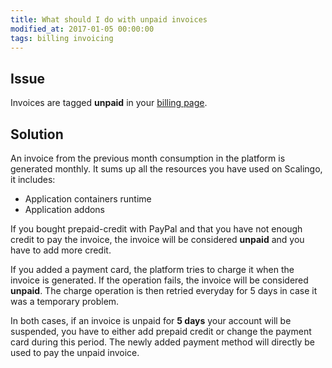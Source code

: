 ```yaml
---
title: What should I do with unpaid invoices
modified_at: 2017-01-05 00:00:00
tags: billing invoicing
---
```


## Issue

Invoices are tagged **unpaid** in your [billing page](https://my.scalingo.com/billing).

## Solution

An invoice from the previous month consumption in the platform is generated
monthly. It sums up all the resources you have used on Scalingo, it includes:

* Application containers runtime
* Application addons

If you bought prepaid-credit with PayPal and that you have not enough credit to
pay the invoice, the invoice will be considered **unpaid** and you have to add
more credit.

If you added a payment card, the platform tries to charge it when the invoice
is generated. If the operation fails, the invoice will be considered
**unpaid**. The charge operation is then retried everyday for 5 days in
case it was a temporary problem.

In both cases, if an invoice is unpaid for **5 days** your account will be
suspended, you have to either add prepaid credit or change the payment card
during this period. The newly added payment method will directly be used to pay
the unpaid invoice.
